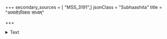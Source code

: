 +++
secondary_sources = [ "MSS_3191",]
jsonClass = "Subhaashita"
title = "अल्पतोऽधिकतः साध्यम्"

+++

<details><summary>Text</summary>

अल्पतोऽधिकतः साध्यं लघुनैव प्रसाधयेत्।  
भूप्रदक्षिणतोऽहल्यां गौतमः कपिलां भ्रमन्॥
</details>
